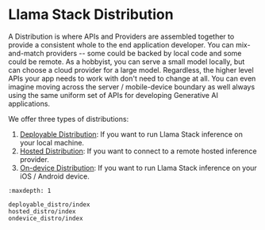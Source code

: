 # Llama Stack Distribution

A Distribution is where APIs and Providers are assembled together to provide a consistent whole to the end application developer. You can mix-and-match providers -- some could be backed by local code and some could be remote. As a hobbyist, you can serve a small model locally, but can choose a cloud provider for a large model. Regardless, the higher level APIs your app needs to work with don't need to change at all. You can even imagine moving across the server / mobile-device boundary as well always using the same uniform set of APIs for developing Generative AI applications.

We offer three types of distributions:

1. [Deployable Distribution](./deployable_distro/index.md): If you want to run Llama Stack inference on your local machine. 
2. [Hosted Distribution](./hosted_distro/index.md): If you want to connect to a remote hosted inference provider.
3. [On-device Distribution](./ondevice_distro/index.md): If you want to run Llama Stack inference on your iOS / Android device.

```{toctree}
:maxdepth: 1

deployable_distro/index
hosted_distro/index
ondevice_distro/index
```
